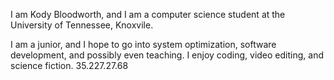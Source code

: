 I am Kody Bloodworth, and I am a computer science student at the University of Tennessee, Knoxvile.

I am a junior, and I hope to go into system optimization, software development, and possibly even teaching. I enjoy coding, video editing, and science fiction. 
35.227.27.68
